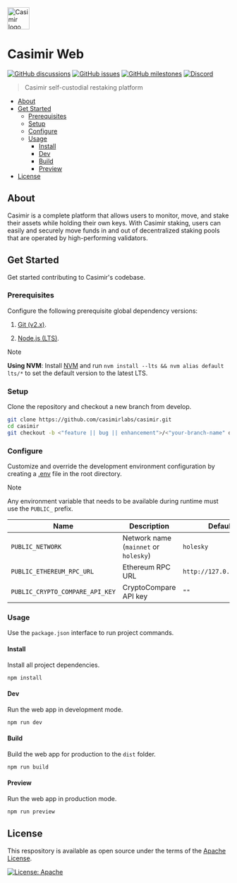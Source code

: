 <img width="50px" alt="Casimir logo" src="https://avatars.githubusercontent.com/u/159835967">

# Casimir Web

[![GitHub discussions](https://img.shields.io/github/discussions/consensusnetworks/casimir)](https://github.com/consensusnetworks/casimir/discussions)
[![GitHub issues](https://img.shields.io/github/issues/consensusnetworks/casimir)](https://github.com/consensusnetworks/casimir/issues)
[![GitHub milestones](https://img.shields.io/github/milestones/all/consensusnetworks/casimir)](https://github.com/consensusnetworks/casimir/milestones)
[![Discord](https://img.shields.io/discord/976524855279226880?logo=discord)](https://discord.com/invite/Vy2b3gSZx8)

> Casimir self-custodial restaking platform

- [About](#about)
- [Get Started](#get-started)
  - [Prerequisites](#prerequisites)
  - [Setup](#setup)
  - [Configure](#configure)
  - [Usage](#usage)
    - [Install](#install)
    - [Dev](#dev)
    - [Build](#build)
    - [Preview](#preview)
- [License](#license)

## About

Casimir is a complete platform that allows users to monitor, move, and stake their assets while holding their own keys. With Casimir staking, users can easily and securely move funds in and out of decentralized staking pools that are operated by high-performing validators.

## Get Started

Get started contributing to Casimir's codebase.

### Prerequisites

Configure the following prerequisite global dependency versions:

1. [Git (v2.x)](https://git-scm.com/downloads).

2. [Node.js (LTS)](https://nodejs.org/en/download).

  > [!NOTE]
  > **Using NVM**: Install [NVM](https://github.com/nvm-sh/nvm?tab=readme-ov-file#installing-and-updating) and run `nvm install --lts && nvm alias default lts/*` to set the default version to the latest LTS.

### Setup

Clone the repository and checkout a new branch from develop.

```zsh
git clone https://github.com/casimirlabs/casimir.git
cd casimir
git checkout -b <"feature || bug || enhancement">/<"your-branch-name" develop
```

### Configure

Customize and override the development environment configuration by creating a [.env](.env) file in the root directory.

> [!NOTE]
> Any environment variable that needs to be available during runtime must use the `PUBLIC_` prefix.

| Name | Description | Default |
| - | - | - |
| `PUBLIC_NETWORK` | Network name (`mainnet` or `holesky`) | `holesky` |
| `PUBLIC_ETHEREUM_RPC_URL` | Ethereum RPC URL | `http://127.0.0.1:8545` |
| `PUBLIC_CRYPTO_COMPARE_API_KEY` | CryptoCompare API key | `""` |

### Usage

Use the `package.json` interface to run project commands.

#### Install

Install all project dependencies.

```sh
npm install
```

#### Dev

Run the web app in development mode.

```sh
npm run dev
```

#### Build

Build the web app for production to the `dist` folder.

```sh
npm run build
```

#### Preview

Run the web app in production mode.

```sh
npm run preview
```

## License

This respository is available as open source under the terms of the [Apache License](https://opensource.org/licenses/Apache).

[![License: Apache](https://img.shields.io/badge/License-Apache-green.svg)](LICENSE.md)
